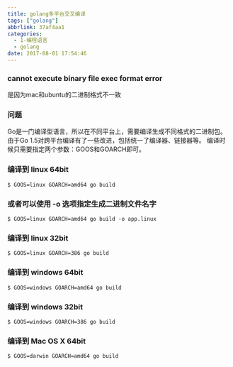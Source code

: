 ```yaml
---
title: golang多平台交叉编译
tags: ["golang"]
abbrlink: 37af4aa1
categories:
  - 1-编程语言
  - golang
date: 2017-08-01 17:54:46
---
```



### cannot execute binary file exec format error

是因为mac和ubuntu的二进制格式不一致


### 问题

Go是一门编译型语言，所以在不同平台上，需要编译生成不同格式的二进制包。
由于Go 1.5对跨平台编译有了一些改进，包括统一了编译器、链接器等。
编译时候只需要指定两个参数：GOOS和GOARCH即可。


<!-- more -->


### 编译到 linux 64bit
```
$ GOOS=linux GOARCH=amd64 go build
```
### 或者可以使用 -o 选项指定生成二进制文件名字
```
$ GOOS=linux GOARCH=amd64 go build -o app.linux
```
### 编译到 linux 32bit
```
$ GOOS=linux GOARCH=386 go build
```
### 编译到 windows 64bit
```
$ GOOS=windows GOARCH=amd64 go build
```

### 编译到 windows 32bit
```
$ GOOS=windows GOARCH=386 go build
```

### 编译到 Mac OS X 64bit
```
$ GOOS=darwin GOARCH=amd64 go build
```